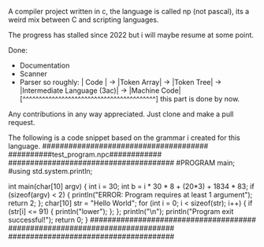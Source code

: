 A compiler project written in c, the language is called np (not pascal), its a weird mix between C and scripting languages.

The progress has stalled since 2022 but i will maybe resume at some point.

Done:
- Documentation
- Scanner
- Parser
so roughly:
| Code | -> |Token Array| -> |Token Tree| -> |Intermediate Language (3ac)| -> |Machine Code|
[^^^^^^^^^^^^^^^^^^^^^^^^^^^^^^^^^^^^^^^^^]
this part is done by now.

Any contributions in any way appreciated. Just clone and make a pull request. 

The following is a code snippet based on the grammar i created for this language.
######################################
##########test_program.npc############
######################################
#PROGRAM main;
#using std.system.println;

int main(char[10] argv) {
	int i = 30;
	int b = i * 30 * 8 + (20*3) + 1834 * 83;
	if (sizeof(argv) < 2) {
		println("ERROR: Program requires at least 1 argument");
		return 2;
	};
	char[10] str = "Hello World";
	for (int i = 0; i < sizeof(str); i++) {
		if (str[i] <= 91) {
			println("lower");
		};
	};
	println("\n");
	println("Program exit successful!");
	return 0;
}
######################################
######################################
######################################
